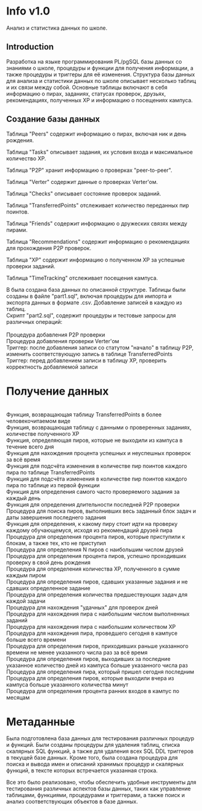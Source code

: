 # Info v1.0

Анализ и статистика данных по школе.


## Introduction

Разработка на языке программирования PL/pgSQL базы данных со знаниями о школе, процедуры и функции для получения информации, а также процедуры и триггеры для её изменения.
Структура базы данных для анализа и статистики данных по школе описывает несколько таблиц и их связи между собой. Основные таблицы включают в себя информацию о пирах, заданиях, статусах проверок, друзьях, рекомендациях, полученных XP и информацию о посещениях кампуса.

## Создание базы данных
Таблица "Peers" содержит информацию о пирах, включая ник и день рождения.

Таблица "Tasks" описывает задания, их условия входа и максимальное количество XP.

Таблица "P2P" хранит информацию о проверках "peer-to-peer".

Таблица "Verter" содержит данные о проверках Verter'ом.

Таблица "Checks" описывает состояние проверок заданий.

Таблица "TransferredPoints" отслеживает количество переданных пир поинтов.

Таблица "Friends" содержит информацию о дружеских связях между пирами.

Таблица "Recommendations" содержит информацию о рекомендациях для прохождения P2P проверок.

Таблица "XP" содержит информацию о полученном XP за успешные проверки заданий.

Таблица "TimeTracking" отслеживает посещения кампуса.

В была создана база данных по описанной структуре. Таблицы были созданы в файле "part1.sql", включая процедуры для импорта и экспорта данных в формате .csv. Добавление записей в каждую из таблиц.<br />
Cкрипт "part2.sql", содержит процедуры и тестовые запросы для различных операций: <br />
<br />  Процедура добавления P2P проверки
<br />  Процедура добавления проверки Verter'ом
<br />  Триггер: после добавления записи со статутом "начало" в таблицу P2P, изменить соответствующую запись в таблице TransferredPoints
<br />  Триггер: перед добавлением записи в таблицу XP, проверить корректность добавляемой записи

# Получение данных

<br />Функция, возвращающая таблицу TransferredPoints в более человекочитаемом виде
<br />Функция, возвращающая таблицу с данными о проверенных заданиях, количестве полученного XP
<br />Функция, определяющая пиров, которые не выходили из кампуса в течение всего дня
<br />Функция для нахождения процента успешных и неуспешных проверок за всё время
<br />Функция для подсчёта изменения в количестве пир поинтов каждого пира по таблице TransferredPoints
<br />Функция для подсчёта изменения в количестве пир поинтов каждого пира по таблице из первой функции
<br />Функция для определения самого часто проверяемого задания за каждый день
<br />Функция для определения длительности последней P2P проверки
<br />Процедура для поиска пиров, выполнивших весь заданный блок задач и даты завершения последнего задания
<br />Функция для определения, к какому пиру стоит идти на проверку каждому обучающемуся, исходя из рекомендаций друзей пира
<br />Процедура для определения процента пиров, которые приступили к блокам, а также тех, кто не приступил
<br />Процедура для определения N пиров с наибольшим числом друзей
<br />Процедура для определения процента пиров, успешно проходивших проверку в свой день рождения
<br />Процедура для определения количества XP, полученного в сумме каждым пиром
<br />Процедура для определения пиров, сдавших указанные задания и не сдавших определенное задание
<br />Процедура для определения количества предшествующих задач для каждой задачи
<br />Процедура для нахождения "удачных" для проверок дней
<br />Процедура для нахождения пира с наибольшим числом выполненных заданий
<br />Процедура для нахождения пира с наибольшим количеством XP
<br />Процедура для нахождения пира, проведшего сегодня в кампусе больше всего времени
<br />Процедура для определения пиров, приходивших раньше указанного времени не менее указанного числа раз за всё время
<br />Процедура для определения пиров, выходивших за последние указанное количество дней из кампуса больше указанного числа раз
<br />Процедура для определения пира, который пришел сегодня последним
<br />Процедура для определения пиров, которые выходили вчера из кампуса больше указанного количества минут
<br />Процедура для определения процента ранних входов в кампус по месяцам
 
# Метаданные
Была подготовлена база данных для тестирования различных процедур и функций. Были созданы процедуры для удаления таблиц, списка скалярных SQL функций, а также для удаления всех SQL DDL триггеров в текущей базе данных. Кроме того, была создана процедура для поиска и вывода имен и описаний хранимых процедур и скалярных функций, в тексте которых встречается указанная строка.

Все это было реализовано, чтобы обеспечить удобные инструменты для тестирования различных аспектов базы данных, таких как управление таблицами, функциями, процедурами и триггерами, а также поиск и анализ соответствующих объектов в базе данных.
